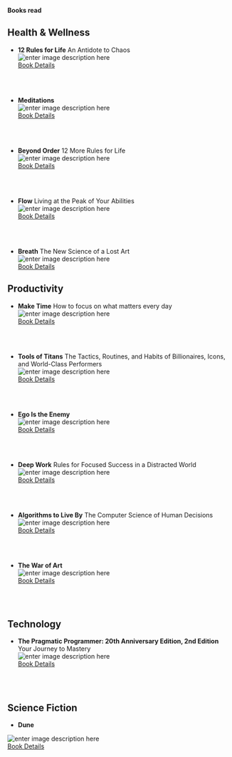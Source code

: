 **Books read**

## Health & Wellness

- **12 Rules for Life**
An Antidote to Chaos<br>
![enter image description here](https://m.media-amazon.com/images/I/41bK7Jt8k+L._SL500_.jpg)<br>
 [Book Details](https://www.amazon.com.mx/12-Rules-Life-Antidote-Chaos/dp/0345816021/ref=sr_1_1?__mk_es_MX=%C3%85M%C3%85%C5%BD%C3%95%C3%91&crid=31B98RYOQGDCV&keywords=12+Rules+for+Life+An+Antidote+to+Chaos&qid=1651781440&sprefix=12+rules+for+life+an+antidote+to+chaos%2Caps%2C144&sr=8-1)
 
<br><br>
- **Meditations**<br>
![enter image description here](https://m.media-amazon.com/images/I/51xKjW7Y1bL._SL500_.jpg)<br>
 [Book Details](https://www.amazon.com.mx/Meditations-Marcus-Aurelius/dp/0140449337/ref=sr_1_2?__mk_es_MX=%C3%85M%C3%85%C5%BD%C3%95%C3%91&crid=2GL1JAJCJGDCN&keywords=Meditations&qid=1651781483&sprefix=meditations%2Caps%2C127&sr=8-2)
 
<br><br>
-   **Beyond Order**
12 More Rules for Life<br>
![enter image description here](https://m.media-amazon.com/images/I/41Lp08-lwdL._SL500_.jpg)<br>
 [Book Details](https://www.amazon.com.mx/Beyond-Order-More-Rules-Life/dp/0593084640/ref=sr_1_1?__mk_es_MX=%C3%85M%C3%85%C5%BD%C3%95%C3%91&crid=3UN1C9T5Q2W94&keywords=Beyond+Order+12+More+Rules+for+Life&qid=1651779483&sprefix=beyond+order+12+more+rules+for+life%2Caps%2C130&sr=8-1)
 
<br><br>
-   **Flow**
Living at the Peak of Your Abilities<br>
![enter image description here](https://m.media-amazon.com/images/I/51k3OKO++NL._SL500_.jpg)<br>
 [Book Details](https://www.amazon.com.mx/Flow-Psychology-Mihaly-Csikszentmihalyi-PhD/dp/0061339202/ref=sr_1_1?__mk_es_MX=%C3%85M%C3%85%C5%BD%C3%95%C3%91&crid=2P9YH0PC7UC2A&keywords=Flow+Csikszentmihalyi&qid=1651780065&sprefix=flow+csikszentmihalyi%2Caps%2C146&sr=8-1)
 
<br><br>
- **Breath**
The New Science of a Lost Art<br>
![enter image description here](https://m.media-amazon.com/images/I/41XuXZcgBzL._SL500_.jpg)<br>
 [Book Details](https://www.amazon.com.mx/Breath-New-Science-Lost-Art/dp/0735213615/ref=sr_1_1?__mk_es_MX=%C3%85M%C3%85%C5%BD%C3%95%C3%91&crid=1H7HTUBCCC13D&keywords=Breath+The+New+Science+of+a+Lost+Art&qid=1651781150&sprefix=breath+the+new+science+of+a+lost+art%2Caps%2C116&sr=8-1)


## Productivity

- **Make Time**
How to focus on what matters every day<br>
![enter image description here](https://m.media-amazon.com/images/I/51gQ7pHF-zL._SL500_.jpg)<br>
 [Book Details](https://www.amazon.com.mx/Make-Time-Focus-Matters-English-ebook/dp/B078QSCM3V/ref=sr_1_1?__mk_es_MX=%C3%85M%C3%85%C5%BD%C3%95%C3%91&crid=9LQ8H1Y0UB9N&keywords=Make+Time+How+to+focus+on+what+matters+every+day&qid=1651781825&sprefix=make+time+how+to+focus+on+what+matters+every+day%2Caps%2C214&sr=8-1)
 
<br><br>
- **Tools of Titans**
The Tactics, Routines, and Habits of Billionaires, Icons, and World-Class Performers<br>
![enter image description here](https://m.media-amazon.com/images/I/51xVXCYXeGL._SL500_.jpg)<br>
 [Book Details](https://www.amazon.com.mx/s?k=Tools+of+Titans+The+Tactics%2C+Routines%2C+and+Habits+of+Billionaires%2C+Icons%2C+and+World-Class+Performers&__mk_es_MX=%C3%85M%C3%85%C5%BD%C3%95%C3%91&crid=2LNE554QAULYM&sprefix=tools+of+titans+the+tactics+routines+and+habits+of+billionaires+icons+and+world-class+performers%2Caps%2C259&ref=nb_sb_noss)
 
<br><br>
- **Ego Is the Enemy**<br>
![enter image description here](https://m.media-amazon.com/images/I/41Q8lxKA2OL._SL500_.jpg)<br>
 [Book Details](https://www.amazon.com.mx/Ego-Enemy-Ryan-Holiday/dp/1591847818/ref=sr_1_1?__mk_es_MX=%C3%85M%C3%85%C5%BD%C3%95%C3%91&crid=2TC9583D11MBI&keywords=Ego+Is+the+Enemy&qid=1651781054&sprefix=ego+is+the+enemy%2Caps%2C128&sr=8-1)
 
<br><br>
- **Deep Work**
Rules for Focused Success in a Distracted World<br>
![enter image description here](https://m.media-amazon.com/images/I/51EJRm2IHOL._SL500_.jpg)<br>
 [Book Details](https://www.amazon.com.mx/Deep-Work-Focused-Success-Distracted/dp/1455586692/ref=sr_1_1?__mk_es_MX=%C3%85M%C3%85%C5%BD%C3%95%C3%91&crid=10FH73QX6QCT1&keywords=Deep+Work+Rules+for+Focused+Success+in+a+Distracted+World&qid=1651781261&sprefix=deep+work+rules+for+focused+success+in+a+distracted+world%2Caps%2C132&sr=8-1)

<br><br>
- **Algorithms to Live By**
The Computer Science of Human Decisions<br>
![enter image description here](https://m.media-amazon.com/images/I/51HiU+5mTwL._SL500_.jpg)<br>
 [Book Details](https://www.amazon.com.mx/Algorithms-Live-Computer-Science-Decisions/dp/1250118360/ref=sr_1_1?__mk_es_MX=%C3%85M%C3%85%C5%BD%C3%95%C3%91&crid=3HLVBKXEDQ9UF&keywords=Algorithms+to+Live+By+The+Computer+Science+of+Human+Decisions&qid=1651781323&s=amazon-super&sprefix=algorithms+to+live+by+the+computer+science+of+human+decisions%2Cspecialty-aps%2C137&sr=8-1)

<br><br>
- **The War of Art**<br>
![enter image description here](https://m.media-amazon.com/images/I/51HxOQqzriL._SL500_.jpg)<br>
 [Book Details](https://www.amazon.com.mx/War-Art-Through-Creative-Battles/dp/1936891026/ref=sr_1_1?__mk_es_MX=%C3%85M%C3%85%C5%BD%C3%95%C3%91&crid=I7TUORDMNJS7&keywords=The+War+of+Art&qid=1651782142&sprefix=the+war+of+art%2Caps%2C119&sr=8-1)

<br><br>
## Technology
-   **The Pragmatic Programmer: 20th Anniversary Edition, 2nd Edition**
Your Journey to Mastery<br>
![enter image description here](https://m.media-amazon.com/images/I/51A8l+FxFNL._SL500_.jpg)<br>
 [Book Details](https://www.amazon.com.mx/Pragmatic-Programmer-Journey-Mastery-Anniversary/dp/0135957052/ref=sr_1_1?__mk_es_MX=%C3%85M%C3%85%C5%BD%C3%95%C3%91&crid=E16I969WBHB4&keywords=The+Pragmatic+Programmer%3A+20th+Anniversary+Edition%2C+2nd+Edition+Your+Journey+to+Mastery&qid=1651779647&sprefix=the+pragmatic+programmer+20th+anniversary+edition+2nd+edition+your+journey+to+mastery%2Caps%2C136&sr=8-1)

<br><br>
## Science Fiction
- **Dune**<br>

![enter image description here](https://images-na.ssl-images-amazon.com/images/I/41jBQIJig9L._SX331_BO1,204,203,200_.jpg)<br>
 [Book Details](https://www.amazon.com.mx/Dune-Frank-Herbert/dp/0441013597/ref=sr_1_1?__mk_es_MX=%C3%85M%C3%85%C5%BD%C3%95%C3%91&crid=2ZUVDSJGNPCG0&keywords=dune&qid=1651780689&sprefix=dune%2Caps%2C147&sr=8-1)
 
 <br><br>
